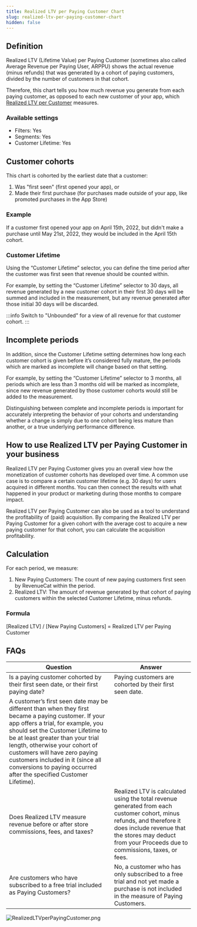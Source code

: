 ```yaml
---
title: Realized LTV per Paying Customer Chart
slug: realized-ltv-per-paying-customer-chart
hidden: false
---
```


## Definition

Realized LTV (Lifetime Value) per Paying Customer (sometimes also called Average Revenue per Paying User, ARPPU) shows the actual revenue (minus refunds) that was generated by a cohort of paying customers, divided by the number of customers in that cohort.

Therefore, this chart tells you how much revenue you generate from each paying customer, as opposed to each new customer of your app, which [Realized LTV per Customer](/dashboard-and-metrics/charts/realized-ltv-per-customer-chart) measures.

### Available settings

- Filters: Yes
- Segments: Yes
- Customer Lifetime: Yes

## Customer cohorts

This chart is cohorted by the earliest date that a customer:

1. Was "first seen" (first opened your app), or
2. Made their first purchase (for purchases made outside of your app, like promoted purchases in the App Store)

### Example

If a customer first opened your app on April 15th, 2022, but didn't make a purchase until May 21st, 2022, they would be included in the April 15th cohort.

### Customer Lifetime

Using the “Customer Lifetime” selector, you can define the time period after the customer was first seen that revenue should be counted within.

For example, by setting the “Customer Lifetime” selector to 30 days, all revenue generated by a new customer cohort in their first 30 days will be summed and included in the measurement, but any revenue generated after those initial 30 days will be discarded.

:::info
Switch to "Unbounded" for a view of all revenue for that customer cohort.
:::

## Incomplete periods

In addition, since the Customer Lifetime setting determines how long each customer cohort is given before it’s considered fully mature, the periods which are marked as incomplete will change based on that setting.

For example, by setting the “Customer Lifetime” selector to 3 months, all periods which are less than 3 months old will be marked as incomplete, since new revenue generated by those customer cohorts would still be added to the measurement.

Distinguishing between complete and incomplete periods is important for accurately interpreting the behavior of your cohorts and understanding whether a change is simply due to one cohort being less mature than another, or a true underlying performance difference.

## How to use Realized LTV per Paying Customer in your business

Realized LTV per Paying Customer gives you an overall view how the monetization of customer cohorts has developed over time. A common use case is to compare a certain customer lifetime (e.g. 30 days) for users acquired in different months. You can then connect the results with what happened in your product or marketing during those months to compare impact.

Realized LTV per Paying Customer can also be used as a tool to understand the profitability of (paid) acquisition. By comparing the Realized LTV per Paying Customer for a given cohort with the average cost to acquire a new paying customer for that cohort, you can calculate the acquisition profitability.

## Calculation

For each period, we measure:

1. New Paying Customers: The count of new paying customers first seen by RevenueCat within the period.
2. Realized LTV: The amount of revenue generated by that cohort of paying customers within the selected Customer Lifetime, minus refunds.

### Formula

[Realized LTV] / [New Paying Customers] = Realized LTV per Paying Customer

## FAQs

| Question                                                                                                                                                                                                                                                                                                                                                                                      | Answer                                                                                                                                                                                                                         |
| --------------------------------------------------------------------------------------------------------------------------------------------------------------------------------------------------------------------------------------------------------------------------------------------------------------------------------------------------------------------------------------------- | ------------------------------------------------------------------------------------------------------------------------------------------------------------------------------------------------------------------------------ |
| Is a paying customer cohorted by their first seen date, or their first paying date?                                                                                                                                                                                                                                                                                                           | Paying customers are cohorted by their first seen date.                                                                                                                                                                        |
| A customer’s first seen date may be different than when they first became a paying customer. If your app offers a trial, for example, you should set the Customer Lifetime to be at least greater than your trial length, otherwise your cohort of customers will have zero paying customers included in it (since all conversions to paying occurred after the specified Customer Lifetime). |
| Does Realized LTV measure revenue before or after store commissions, fees, and taxes?                                                                                                                                                                                                                                                                                                         | Realized LTV is calculated using the total revenue generated from each customer cohort, minus refunds, and therefore it does include revenue that the stores may deduct from your Proceeds due to commissions, taxes, or fees. |
| Are customers who have subscribed to a free trial included as Paying Customers?                                                                                                                                                                                                                                                                                                               | No, a customer who has only subscribed to a free trial and not yet made a purchase is not included in the measure of Paying Customers.                                                                                         |

![](https://files.readme.io/f8ef97f-RealizedLTVperPayingCustomer.png "RealizedLTVperPayingCustomer.png")

